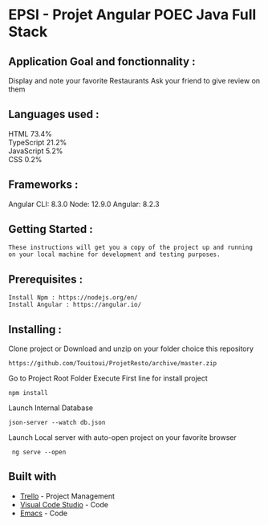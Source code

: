 # EPSI - Projet Angular POEC Java Full Stack

## Application Goal and fonctionnality :
   Display and note your favorite Restaurants
   Ask your friend to give review on them

## Languages used :
   HTML 73.4%	 
   TypeScript 21.2%	 
   JavaScript 5.2%	 
   CSS 0.2%

## Frameworks :
  Angular CLI: 8.3.0
  Node: 12.9.0
  Angular: 8.2.3


## Getting Started :
    These instructions will get you a copy of the project up and running on your local machine for development and testing purposes.

## Prerequisites :
    Install Npm : https://nodejs.org/en/
    Install Angular : https://angular.io/

## Installing :
   Clone project or Download and unzip on your folder choice this repository
   ```
   https://github.com/Touitoui/ProjetResto/archive/master.zip
   ```

   Go to Project Root Folder
   Execute First line for install project
   ```
   npm install
   ```

   Launch Internal Database
   ```
   json-server --watch db.json
   ```

   Launch Local server with auto-open project on your favorite browser
  ```
   ng serve --open
  ```


## Built with
 * [Trello](https://trello.com/) - Project Management
 * [Visual Code Studio](https://code.visualstudio.com/) - Code
 * [Emacs](https://www.gnu.org/software/emacs/) - Code

